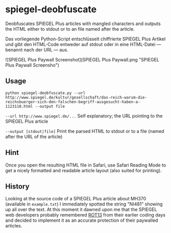 # spiegel-deobfuscate
Deobfuscates SPIEGEL Plus articles with mangled characters and outputs the HTML either to stdout or to an file named after the article.

Das vorliegende Python-Script entschlüsselt chiffrierte SPIEGEL Plus Artikel und gibt den HTML-Code entweder auf stdout oder in eine HTML-Datei — benannt nach der URL — aus.

![SPIEGEL Plus Paywall Screenshot](SPIEGEL Plus Paywall.png "SPIEGEL Plus Paywall Screensho")

## Usage
``python spiegel-deobfuscate.py --url http://www.spiegel.de/kultur/gesellschaft/das-reich-warum-die-reichsbuerger-sich-den-falschen-begriff-ausgesucht-haben-a-1123110.html --output file``

``--url http://www.spiegel.de/...`` Self explanatory; the URL pointing to the SPIEGEL Plus article

``--output [stdout|file]`` Print the parsed HTML to stdout or to a file (named after the URL of the article)

## Hint
Once you open the resulting HTML file in Safari, use Safari Reading Mode to get a nicely formatted and readable article layout (also suited for printing).

## History
Looking at the source code of a SPIEGEL Plus article about MH370 (available in ``example.txt``) I immediately spotted the string "NI481" showing up all over the text. At this moment it dawned upon me that the SPIEGEL web developers probably remembered [ROT13](https://en.wikipedia.org/wiki/ROT13) from their earlier coding days and decided to implement it as an accurate protection of their paywalled articles.
